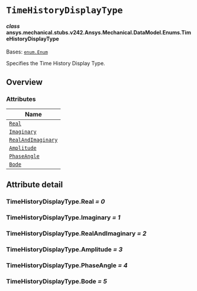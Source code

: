 # `TimeHistoryDisplayType`



#### *class* ansys.mechanical.stubs.v242.Ansys.Mechanical.DataModel.Enums.TimeHistoryDisplayType

Bases: [`enum.Enum`](https://docs.python.org/3/library/enum.html#enum.Enum)

Specifies the Time History Display Type.

<!-- !! processed by numpydoc !! -->

<a id="overview"></a>

## Overview

### Attributes

| Name |
| ---------------------------------------------------------------- |
| [`Real`](#TimeHistoryDisplayType.Real) |
| [`Imaginary`](#TimeHistoryDisplayType.Imaginary) |
| [`RealAndImaginary`](#TimeHistoryDisplayType.RealAndImaginary) |
| [`Amplitude`](#TimeHistoryDisplayType.Amplitude) |
| [`PhaseAngle`](#TimeHistoryDisplayType.PhaseAngle) |
| [`Bode`](#TimeHistoryDisplayType.Bode) |

<a id="attribute-detail"></a>

## Attribute detail

<a id="TimeHistoryDisplayType.Real"></a>

### TimeHistoryDisplayType.Real *= 0*

<a id="TimeHistoryDisplayType.Imaginary"></a>

### TimeHistoryDisplayType.Imaginary *= 1*

<a id="TimeHistoryDisplayType.RealAndImaginary"></a>

### TimeHistoryDisplayType.RealAndImaginary *= 2*

<a id="TimeHistoryDisplayType.Amplitude"></a>

### TimeHistoryDisplayType.Amplitude *= 3*

<a id="TimeHistoryDisplayType.PhaseAngle"></a>

### TimeHistoryDisplayType.PhaseAngle *= 4*

<a id="TimeHistoryDisplayType.Bode"></a>

### TimeHistoryDisplayType.Bode *= 5*


